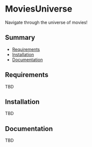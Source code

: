 # MoviesUniverse
Navigate through the universe of movies!

## Summary
- [Requirements](#requirements)
- [Installation](#installation)
- [Documentation](#documentation)

## Requirements

TBD

## Installation

TBD

## Documentation

TBD
